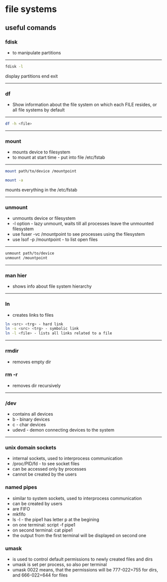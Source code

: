 # file systems
## useful comands

### fdisk
+ to manipulate partitions
___
```sh
fdisk -l 
```
display partitions end exit
___

### df
+ Show information about the file system on which each FILE resides,
or all file systems by default
___
```sh
df -h <file> 
```

___
### mount
+ mounts device to filesystem
+ to mount at start time - put into file /etc/fstab
___
```sh
mount path/to/device /mountpoint
```
```sh
mount -a
```
mounts everything in the /etc/fstab
___
### unmount
+ unmounts device or filesystem
+ -l option - lazy unmount, waits till all processes leave the unmounted filesystem
+ use fuser -vc /mountpoint to see processes using the filesystem 
+ use lsof -p /mountpoint  - to list open files
___
```sh
unmount path/to/device 
unmount /mountpoint
```
___
### man hier
+ shows info about file system hierarchy

___
### ln 
+ creates links to files

```sh
ln <src> <trg> - hard link
ln -s <src> <trg> - symbolic link
ln -l <file> - lists all links related to a file
```

___
### rmdir
+ removes empty dir

### rm -r
+ removes dir recursively
___
### /dev
+ contains all devices
+ b - binary devices
+ c - char devices
+ udevd - demon connecting devices to the system

___

### unix domain sockets
+ internal sockets, used to interprocess communication
+ /proc/PID/fd - to see socket files
+ can be accessed only by processes
+ cannot be created by the users

### named pipes
+ similar to system sockets, used to interprocess communication
+ can be created by users
+ are FIFO
+ mkfifo <pipe1>
+ ls -l - the pipe1 has letter p at the begining
+ on one terminal: script -f pipe1
+ on second terminal: cat pipe1
+ the output from the first terminal will be displayed on second one

### umask
+ is used to control default permissions to newly created files and dirs
+ umask is set per process, so also per terminal
+ umask 0022 means, that the permissions will be 777-022=755 for dirs, and 666-022=644 for files


